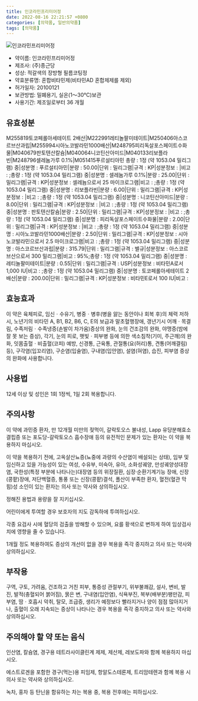```yaml
---
title: 인코라민프리미어정
date: 2022-08-16 22:21:57 +0800
categories: [의약품, 일반의약품]
tags: [의약품]
---
```

![인코라민프리미어정](https://nedrug.mfds.go.kr/pbp/cmn/itemImageDownload/1Mxwka5v0xp)

- 약이름: 인코라민프리미어정
- 제조사: (주)종근당
- 성상: 적갈색의 장방형 필름코팅정
- 약효분류명: 혼합비타민제(비타민AD 혼합제제를 제외)
- 허가일자: 20100121
- 보관방법: 밀폐용기, 실온(1～30℃)보관
- 사용기간: 제조일로부터 36 개월
## 유효성분
M255819토코페롤아세테이트 2배산|M222991레티놀팔미테이트|M250406아스코르브산과립|M255994시아노코발라민1000배산|M248795피리독살포스페이트수화물|M040679판토텐산칼슘|M040064니코틴산아미드|M040133리보플라빈|M248796셀레늄가루 0.1%|M051415푸르설티아민
총량 : 1정 (약 1053.04 밀리그램) 중|성분명 : 푸르설티아민|분량 : 50.00|단위 : 밀리그램|규격 : KP|성분정보 : |비고 : ;총량 : 1정 (약 1053.04 밀리그램) 중|성분명 : 셀레늄가루 0.1%|분량 : 25.00|단위 : 밀리그램|규격 : KP|성분정보 : 셀레늄으로서 25 마이크로그램|비고 : ;총량 : 1정 (약 1053.04 밀리그램) 중|성분명 : 리보플라빈|분량 : 6.00|단위 : 밀리그램|규격 : KP|성분정보 : |비고 : ;총량 : 1정 (약 1053.04 밀리그램) 중|성분명 : 니코틴산아미드|분량 : 8.00|단위 : 밀리그램|규격 : KP|성분정보 : |비고 : ;총량 : 1정 (약 1053.04 밀리그램) 중|성분명 : 판토텐산칼슘|분량 : 2.50|단위 : 밀리그램|규격 : KP|성분정보 : |비고 : ;총량 : 1정 (약 1053.04 밀리그램) 중|성분명 : 피리독살포스페이트수화물|분량 : 2.00|단위 : 밀리그램|규격 : KP|성분정보 : |비고 : ;총량 : 1정 (약 1053.04 밀리그램) 중|성분명 : 시아노코발라민1000배산|분량 : 2.50|단위 : 밀리그램|규격 : KP|성분정보 : 시아노코발라민으로서 2.5 마이크로그램|비고 : ;총량 : 1정 (약 1053.04 밀리그램) 중|성분명 : 아스코르브산과립|분량 : 315.79|단위 : 밀리그램|규격 : 별규|성분정보 : 아스코르브산으로서 300 밀리그램|비고 : 95%;총량 : 1정 (약 1053.04 밀리그램) 중|성분명 : 레티놀팔미테이트|분량 : 0.55|단위 : 밀리그램|규격 : USP|성분정보 : 비타민A로서 1,000 IU|비고 : ;총량 : 1정 (약 1053.04 밀리그램) 중|성분명 : 토코페롤아세테이트 2배산|분량 : 200.00|단위 : 밀리그램|규격 : KP|성분정보 : 비타민E로서 100 IU|비고 :
## 효능효과
이 약은 육체피로, 임신ㆍ수유기, 병중ㆍ병후(병을 앓는 동안이나 회복 후)의 체력 저하 시, 노년기의 비타민 A, B1, B2, B6, C, E의 보급과 말초혈행장애, 갱년기시 어깨ㆍ목결림, 수족저림ㆍ수족냉증(손발이 차가움)증상의 완화, 눈의 건조감의 완화, 야맹증(밤에 잘 못 보는 증상), 각기, 눈의 피로, 햇빛ㆍ피부병 등에 의한 색소침착(기미, 주근깨)의 완화, 잇몸출혈ㆍ비출혈(코피) 예방, 신경통, 근육통, 관절통(요(허리)통, 견통(어깨결림) 등), 구각염(입꼬리염), 구순염(입술염), 구내염(입안염), 설염(혀염), 습진, 피부염 증상의 완화에 사용합니다.

## 사용법
12세 이상 및 성인은 1회 1정씩, 1일 2회 복용합니다.

## 주의사항
이 약에 과민증 환자, 만 12개월 미만의 젖먹이, 갈락토오스 불내성, Lapp 유당분해효소 결핍증 또는 포도당-갈락토오스 흡수장애 등의 유전적인 문제가 있는 환자는 이 약을 복용하지 마십시오.

이 약을 복용하기 전에, 고옥살산뇨증(뇨중에 과량의 수산염이 배설되는 상태), 임부 및 임신하고 있을 가능성이 있는 여성, 수유부, 미숙아, 유아, 소화성궤양, 만성궤양성대장염, 국한성(특정 부분에 나타나는)대장염 등의 위장질환, 심장·순환기계기능 장애, 신장(콩팥)장애, 저단백혈증, 통풍 또는 신장(콩팥)결석, 폴산이 부족한 환자, 혈전(혈관 막힘)성 소인이 있는 환자는 의사 또는 약사와 상의하십시오.

정해진 용법과 용량을 잘 지키십시오.

어린이에게 투여할 경우 보호자의 지도 감독하에 투여하십시오.

각종 요검사 시에 혈당의 검출을 방해할 수 있으며, 요를 황색으로 변하게 하여 임상검사치에 영향을 줄 수 있습니다.

1개월 정도 복용하여도 증상의 개선이 없을 경우 복용을 즉각 중지하고 의사 또는 약사와 상의하십시오.

## 부작용
구역, 구토, 가려움, 건조하고 거친 피부, 통증성 관절부기, 위부불쾌감, 설사, 변비, 발진, 발적(충혈되어 붉어짐), 묽은 변, 구내염(입안염), 식욕부진, 복부(배부분)팽만감, 피부염, 땀ㆍ호흡시 악취, 탈모, 조급증, 생리가 예정보다 빨라지거나 양이 점점 많아지거나, 출혈이 오래 지속되는 증상이 나타나는 경우 복용을 즉각 중지하고 의사 또는 약사와 상의하십시오.

## 주의해야 할 약 또는 음식
인산염, 칼슘염, 경구용 테트라사이클린계 제제, 제산제, 레보도파와 함께 복용하지 마십시오.

에스트로겐을 포함한 경구(먹는)용 피임제, 항알도스테론제, 트리암테렌과 함께 복용 시 의사 또는 약사와 상의하십시오.

녹차, 홍차 등 탄닌을 함유하는 차는 복용 중, 복용 전후에는 피하십시오.

